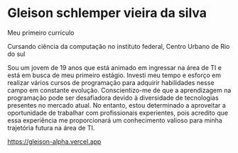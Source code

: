 # Gleison schlemper vieira da silva 

Meu primeiro currículo 

Cursando ciência da computação no instituto federal, Centro Urbano de Rio do sul 

Sou um jovem de 19 anos que está animado em ingressar na área de TI e está em busca de meu primeiro estágio. 		  Investi meu tempo e esforço em realizar vários cursos de programação para adquirir habilidades nesse campo em constante evolução. Conscientizo-me de que a aprendizagem na programação pode ser desafiadora devido à diversidade de tecnologias presentes no mercado atual. No entanto, estou determinado a aproveitar a oportunidade de trabalhar com profissionais experientes, pois acredito que essa experiência me proporcionará um conhecimento valioso para minha trajetória futura na área de TI.

https://gleison-alpha.vercel.app
